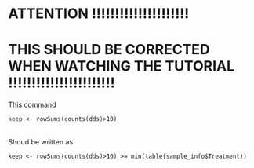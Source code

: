# ATTENTION !!!!!!!!!!!!!!!!!!!!!
# THIS SHOULD BE CORRECTED WHEN WATCHING THE TUTORIAL !!!!!!!!!!!!!!!!!!!!!!!

This command  
```
keep <- rowSums(counts(dds)>10)
```
\
Shoud be written as 
```
keep <- rowSums(counts(dds)>10) >= min(table(sample_info$Treatment)) 
```

